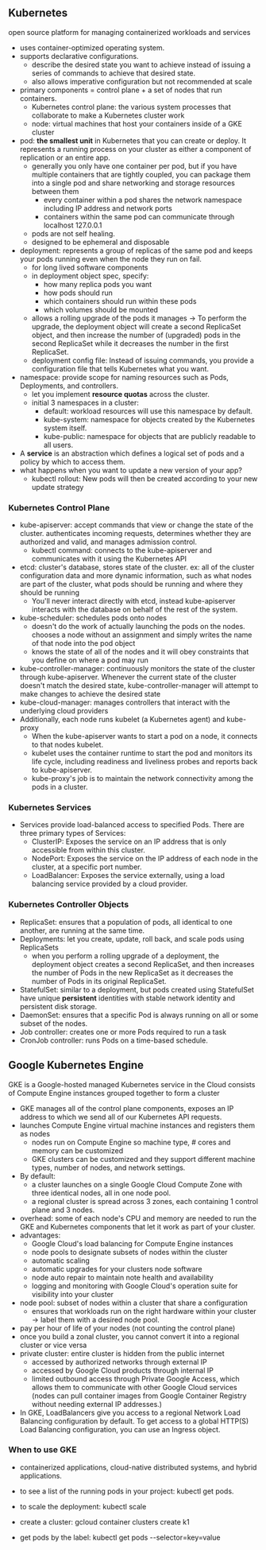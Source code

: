 ## Kubernetes
open source platform for managing containerized workloads and services

- uses container-optimized operating system.
- supports declarative configurations.
  - describe the desired state you want to achieve instead of issuing a series of commands to achieve that desired state.
  - also allows imperative configuration but not recommended at scale
- primary components = control plane + a set of nodes that run containers.
  - Kubernetes control plane: the various system processes that collaborate to make a Kubernetes cluster work
  - node: virtual machines that host your containers inside of a GKE cluster
- pod: **the smallest unit** in Kubernetes that you can create or deploy. It represents a running process on your cluster as either a component of replication or an entire app.
  - generally you only have one container per pod, but if you have multiple containers that are tightly coupled, you can package them into a single pod and share networking and storage resources between them
    - every container within a pod shares the network namespace including IP address and network ports
    - containers within the same pod can communicate through localhost 127.0.0.1
  - pods are not self healing.
  - designed to be ephemeral and disposable
- deployment: represents a group of replicas of the same pod and keeps your pods running even when the node they run on fail.
  - for long lived software components
  - in deployment object spec, specify:
    - how many replica pods you want
    - how pods should run
    - which containers should run within these pods
    - which volumes should be mounted
  - allows a rolling upgrade of the pods it manages -> To perform the upgrade, the deployment object will create a second ReplicaSet object, and then increase the number of (upgraded) pods in the second ReplicaSet while it decreases the number in the first ReplicaSet.
  - deployment config file: Instead of issuing commands, you provide a configuration file that tells Kubernetes what you want.
- namespace: provide scope for naming resources such as Pods, Deployments, and controllers.
  - let you implement **resource quotas** across the cluster.
  - initial 3 namespaces in a cluster:
    - default: workload resources will use this namespace by default.
    - kube-system: namespace for objects created by the Kubernetes system itself.
    - kube-public: namespace for objects that are publicly readable to all users.
- A **service** is an abstraction which defines a logical set of pods and a policy by which to access them.
- what happens when you want to update a new version of your app?
  - kubectl rollout: New pods will then be created according to your new update strategy

### Kubernetes Control Plane
- kube-apiserver: accept commands that view or change the state of the cluster. authenticates incoming requests, determines whether they are authorized and valid, and manages admission control.
  - kubectl command: connects to the kube-apiserver and communicates with it using the Kubernetes API
- etcd: cluster's database, stores state of the cluster. ex:  all of the cluster configuration data and more dynamic information, such as what nodes are part of the cluster, what pods should be running and where they should be running
  - You'll never interact directly with etcd, instead kube-apiserver interacts with the database on behalf of the rest of the system.
- kube-scheduler: schedules pods onto nodes
  - doesn't do the work of actually launching the pods on the nodes. chooses a node without an assignment and simply writes the name of that node into the pod object
  - knows the state of all of the nodes and it will obey constraints that you define on where a pod may run
- kube-controller-manager: continuously monitors the state of the cluster through kube-apiserver. Whenever the current state of the cluster doesn't match the desired state, kube-controller-manager will attempt to make changes to achieve the desired state
- kube-cloud-manager: manages controllers that interact with the underlying cloud providers
- Additionally, each node runs kubelet (a Kubernetes agent) and kube-proxy
  - When the kube-apiserver wants to start a pod on a node, it connects to that nodes kubelet.
  - kubelet uses the container runtime to start the pod and monitors its life cycle, including readiness and liveliness probes and reports back to kube-apiserver.
  - kube-proxy's job is to maintain the network connectivity among the pods in a cluster.

### Kubernetes Services
- Services provide load-balanced access to specified Pods. There are three primary types of Services:
  - ClusterIP: Exposes the service on an IP address that is only accessible from within this cluster.
  - NodePort: Exposes the service on the IP address of each node in the cluster, at a specific port number.
  - LoadBalancer: Exposes the service externally, using a load balancing service provided by a cloud provider.

### Kubernetes Controller Objects
- ReplicaSet: ensures that a population of pods, all identical to one another, are running at the same time.
- Deployments: let you create, update, roll back, and scale pods using ReplicaSets
  - when you perform a rolling upgrade of a deployment, the deployment object creates a second ReplicaSet, and then increases the number of Pods in the new ReplicaSet as it decreases the number of Pods in its original ReplicaSet.
- StatefulSet: similar to a deployment, but pods created using StatefulSet have unique **persistent** identities with stable network identity and persistent disk storage.
- DaemonSet: ensures that a specific Pod is always running on all or some subset of the nodes.
- Job controller: creates one or more Pods required to run a task
- CronJob controller: runs Pods on a time-based schedule.

## Google Kubernetes Engine
GKE is a Google-hosted managed Kubernetes service in the Cloud
consists of Compute Engine instances grouped together to form a cluster
- GKE manages all of the control plane components, exposes an IP address to which we send all of our Kubernetes API requests.
- launches Compute Engine virtual machine instances and registers them as nodes
  - nodes run on Compute Engine so machine type, # cores and memory can be customized
  - GKE clusters can be customized and they support different machine types, number of nodes, and network settings.
- By default:
  - a cluster launches on a single Google Cloud Compute Zone with three identical nodes, all in one node pool.
  - a regional cluster is spread across 3 zones, each containing 1 control plane and 3 nodes.
- overhead: some of each node's CPU and memory are needed to run the GKE and Kubernetes components that let it work as part of your cluster.
- advantages:
  - Google Cloud's load balancing for Compute Engine instances
  - node pools to designate subsets of nodes within the cluster
  - automatic scaling
  - automatic upgrades for your clusters node software
  - node auto repair to maintain note health and availability
  - logging and monitoring with Google Cloud's operation suite for visibility into your cluster
- node pool: subset of nodes within a cluster that share a configuration
  - ensures that workloads run on the right hardware within your cluster -> label them with a desired node pool.
- pay per hour of life of your nodes (not counting the control plane)
- once you build a zonal cluster, you cannot convert it into a regional cluster or vice versa
- private cluster: entire cluster is hidden from the public internet
  - accessed by authorized networks through external IP
  - accessed by Google Cloud products through internal IP
  - limited outbound access through Private Google Access, which allows them to communicate with other Google Cloud services (nodes can pull container images from Google Container Registry without needing external IP addresses.)
- In GKE, LoadBalancers give you access to a regional Network Load Balancing configuration by default. To get access to a global HTTP(S) Load Balancing configuration, you can use an Ingress object.

### When to use GKE
-  containerized applications, cloud-native distributed systems, and hybrid applications.

- to see a list of the running pods in your project: kubectl get pods.
- to scale the deployment: kubectl scale
- create a cluster: gcloud container clusters create k1
- get pods by the label: kubectl get pods --selector=key=value
